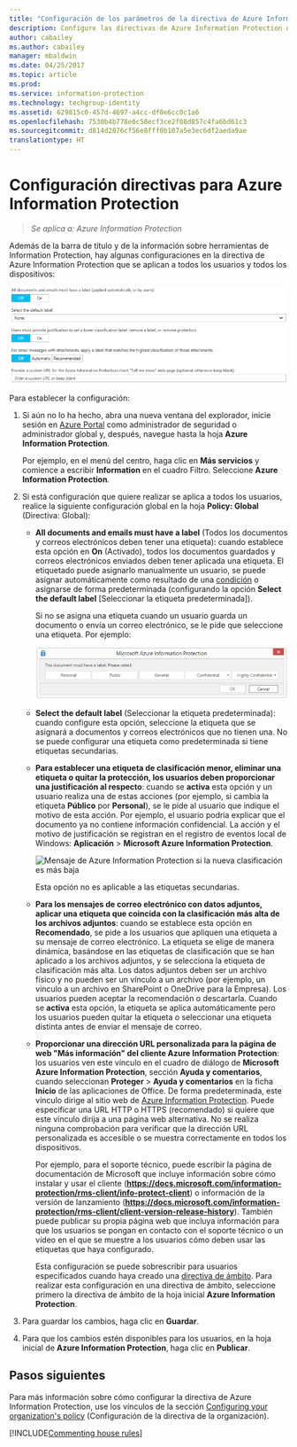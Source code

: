 ```yaml
---
title: "Configuración de los parámetros de la directiva de Azure Information Protection"
description: Configure las directivas de Azure Information Protection que se aplica a todos los usuarios y todos los dispositivos.
author: cabailey
ms.author: cabailey
manager: mbaldwin
ms.date: 04/25/2017
ms.topic: article
ms.prod: 
ms.service: information-protection
ms.technology: techgroup-identity
ms.assetid: 629815c0-457d-4697-a4cc-df0e6cc0c1a6
ms.openlocfilehash: 7530b4b778e6c58ecf3ce2f08d857c4fa6bd61c3
ms.sourcegitcommit: d814d2876cf56e8fff0b107a5e3ec6df2aeda9ae
translationtype: HT
---
```

# <a name="how-to-configure-the-policy-settings-for-azure-information-protection"></a>Configuración directivas para Azure Information Protection

>*Se aplica a: Azure Information Protection*

Además de la barra de título y de la información sobre herramientas de Information Protection, hay algunas configuraciones en la directiva de Azure Information Protection que se aplican a todos los usuarios y todos los dispositivos:

![Configuración global de directivas de Azure Information Protection](../media/info-protect-policy-default-settingsv2.png)


Para establecer la configuración:

1. Si aún no lo ha hecho, abra una nueva ventana del explorador, inicie sesión en [Azure Portal](https://portal.azure.com) como administrador de seguridad o administrador global y, después, navegue hasta la hoja **Azure Information Protection**. 
    
    Por ejemplo, en el menú del centro, haga clic en **Más servicios** y comience a escribir **Information** en el cuadro Filtro. Seleccione **Azure Information Protection**.

2. Si está configuración que quiere realizar se aplica a todos los usuarios, realice la siguiente configuración global en la hoja **Policy: Global** (Directiva: Global):
    
    - **All documents and emails must have a label** (Todos los documentos y correos electrónicos deben tener una etiqueta): cuando establece esta opción en **On** (Activado), todos los documentos guardados y correos electrónicos enviados deben tener aplicada una etiqueta. El etiquetado puede asignarlo manualmente un usuario, se puede asignar automáticamente como resultado de una [condición](configure-policy-classification.md) o asignarse de forma predeterminada (configurando la opción **Select the default label** [Seleccionar la etiqueta predeterminada]). 
        
        Si no se asigna una etiqueta cuando un usuario guarda un documento o envía un correo electrónico, se le pide que seleccione una etiqueta. Por ejemplo:
        
        ![Aviso de Azure Information Protection si se aplica el etiquetado](../media/info-protect-enforce-labelv2.png)
        
    - **Select the default label** (Seleccionar la etiqueta predeterminada): cuando configure esta opción, seleccione la etiqueta que se asignará a documentos y correos electrónicos que no tienen una. No se puede configurar una etiqueta como predeterminada si tiene etiquetas secundarias. 
        
    - **Para establecer una etiqueta de clasificación menor, eliminar una etiqueta o quitar la protección, los usuarios deben proporcionar una justificación al respecto**: cuando se **activa** esta opción y un usuario realiza una de estas acciones (por ejemplo, si cambia la etiqueta **Público** por **Personal**), se le pide al usuario que indique el motivo de esta acción. Por ejemplo, el usuario podría explicar que el documento ya no contiene información confidencial. La acción y el motivo de justificación se registran en el registro de eventos local de Windows: **Aplicación** > **Microsoft Azure Information Protection**.  
        
        ![Mensaje de Azure Information Protection si la nueva clasificación es más baja](../media/info-protect-lower-justification.png)
        
        Esta opción no es aplicable a las etiquetas secundarias.
        
    - **Para los mensajes de correo electrónico con datos adjuntos, aplicar una etiqueta que coincida con la clasificación más alta de los archivos adjuntos**: cuando se establece esta opción en **Recomendado**, se pide a los usuarios que apliquen una etiqueta a su mensaje de correo electrónico. La etiqueta se elige de manera dinámica, basándose en las etiquetas de clasificación que se han aplicado a los archivos adjuntos, y se selecciona la etiqueta de clasificación más alta. Los datos adjuntos deben ser un archivo físico y no pueden ser un vínculo a un archivo (por ejemplo, un vínculo a un archivo en SharePoint o OneDrive para la Empresa). Los usuarios pueden aceptar la recomendación o descartarla. Cuando se **activa** esta opción, la etiqueta se aplica automáticamente pero los usuarios pueden quitar la etiqueta o seleccionar una etiqueta distinta antes de enviar el mensaje de correo.  

    - **Proporcionar una dirección URL personalizada para la página de web "Más información" del cliente Azure Information Protection**: los usuarios ven este vínculo en el cuadro de diálogo de **Microsoft Azure Information Protection**, sección **Ayuda y comentarios**, cuando seleccionan **Proteger** > **Ayuda y comentarios** en la ficha **Inicio** de las aplicaciones de Office. De forma predeterminada, este vínculo dirige al sitio web de [Azure Information Protection](https://www.microsoft.com/cloud-platform/azure-information-protection). Puede especificar una URL HTTP o HTTPS (recomendado) si quiere que este vínculo dirija a una página web alternativa. No se realiza ninguna comprobación para verificar que la dirección URL personalizada es accesible o se muestra correctamente en todos los dispositivos.
        
        Por ejemplo, para el soporte técnico, puede escribir la página de documentación de Microsoft que incluye información sobre cómo instalar y usar el cliente (**https://docs.microsoft.com/information-protection/rms-client/info-protect-client**) o información de la versión de lanzamiento (**https://docs.microsoft.com/information-protection/rms-client/client-version-release-history**). También puede publicar su propia página web que incluya información para que los usuarios se pongan en contacto con el soporte técnico o un vídeo en el que se muestre a los usuarios cómo deben usar las etiquetas que haya configurado.
        
         Esta configuración se puede sobrescribir para usuarios especificados cuando haya creado una [directiva de ámbito](configure-policy-scope.md). Para realizar esta configuración en una directiva de ámbito, seleccione primero la directiva de ámbito de la hoja inicial **Azure Information Protection**.

3. Para guardar los cambios, haga clic en **Guardar**.

4. Para que los cambios estén disponibles para los usuarios, en la hoja inicial de **Azure Information Protection**, haga clic en **Publicar**.

## <a name="next-steps"></a>Pasos siguientes

Para más información sobre cómo configurar la directiva de Azure Information Protection, use los vínculos de la sección [Configuring your organization's policy](configure-policy.md#configuring-your-organizations-policy) (Configuración de la directiva de la organización).  

[!INCLUDE[Commenting house rules](../includes/houserules.md)]
